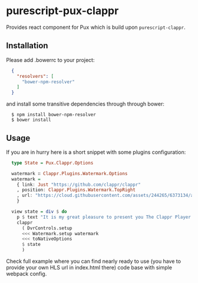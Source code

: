 # purescript-pux-clappr

Provides react component for Pux which is build upon `purescript-clappr`.

## Installation

Please add .bowerrc to your project:

```json
  {
    "resolvers": [
      "bower-npm-resolver"
    ]
  }
```
and install some transitive dependencies through through bower:

```shell
  $ npm install bower-npm-resolver
  $ bower install
```

## Usage

If you are in hurry here is a short snippet with some plugins configuration:

  ```purescript
    type State = Pux.Clappr.Options

    watermark ∷ Clappr.Plugins.Watermark.Options
    watermark =
      { link: Just "https://github.com/clappr/clappr"
      , position: Clappr.Plugins.Watermark.TopRight
      , url: "https://cloud.githubusercontent.com/assets/244265/6373134/a845eb50-bce7-11e4-80f2-592ba29972ab.png"
      }

    view state = div $ do
      p $ text "It is my great pleasure to present you The Clappr Player Component:"
      clappr
        ( DvrControls.setup
        <<< Watermark.setup watermark
        <<< toNativeOptions
        $ state
        )
  ```

Check full example where you can find nearly ready to use (you have to provide your own HLS url in index.html there) code base with simple webpack config.
